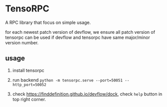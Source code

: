# TensoRPC
A RPC library that focus on simple usage.

for each newest patch version of devflow, we ensure all patch version of tensorpc can be used if devflow and tensorpc have same major/minor version number.

## usage

1. install tensorpc

2. run backend `python -m tensorpc.serve --port=50051 --http_port=50052`

3. check https://finddefinition.github.io/devflow/dock, check `help` button in top right corner.